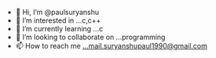 - 👋 Hi, I’m @paulsuryanshu
- 👀 I’m interested in ...c,c++
- 🌱 I’m currently learning ...c
- 💞️ I’m looking to collaborate on ...programming
- 📫 How to reach me ...mail.suryanshupaul1990@gmail.com

<!---
paulsuryanshu/paulsuryanshu is a ✨ special ✨ repository because its `README.md` (this file) appears on your GitHub profile.
You can click the Preview link to take a look at your changes.
--->
